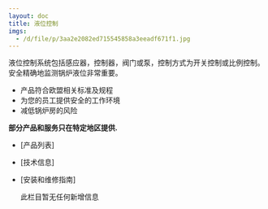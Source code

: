 ```yaml
---
layout: doc
title: 液位控制
imgs:
  - /d/file/p/3aa2e2082ed715545858a3eeadf671f1.jpg
---
```


液位控制系统包括感应器，控制器，阀门或泵，控制方式为开关控制或比例控制。 安全精确地监测锅炉液位非常重要。

- 产品符合欧盟相关标准及规程
- 为您的员工提供安全的工作环境
- 减低锅炉房的风险

**部分产品和服务只在特定地区提供.**

- [产品列表]
- [技术信息]
- [安装和维修指南]

  此栏目暂无任何新增信息
